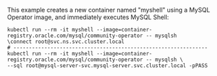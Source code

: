 This example creates a new container named "myshell" using a MySQL Operator image, and immediately executes MySQL Shell:
```
kubectl run --rm -it myshell --image=container-registry.oracle.com/mysql/community-operator -- mysqlsh
\connect root@svc.ns.svc.cluster.local
# ---------------------------------------------------------------
kubectl run --rm -it myshell --image=container-registry.oracle.com/mysql/community-operator -- mysqlsh \
--sql root@mysql-server-svc.mysql-server.svc.cluster.local -pPASS
```
